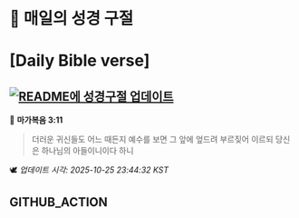 # 🙏 매일의 성경 구절
# [Daily Bible verse]
## [![README에 성경구절 업데이트](https://github.com/DONGSUKA/first_test/actions/workflows/update-readme-bible.yml/badge.svg)](https://github.com/DONGSUKA/first_test/actions/workflows/update-readme-bible.yml)
<!-- START_BIBLE_VERSE -->
📖 **마가복음 3:11**
> 더러운 귀신들도 어느 때든지 예수를 보면 그 앞에 엎드려 부르짖어 이르되 당신은 하나님의 아들이니이다 하니

🕊️ _업데이트 시각: 2025-10-25 23:44:32 KST_
  <!-- END_BIBLE_VERSE -->
## GITHUB_ACTION
